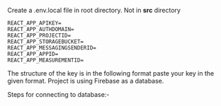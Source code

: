 Create a .env.local file in root directory. Not in **src** directory

    REACT_APP_APIKEY=
    REACT_APP_AUTHDOMAIN=
    REACT_APP_PROJECTID=
    REACT_APP_STORAGEBUCKET=
    REACT_APP_MESSAGINGSENDERID=
    REACT_APP_APPID=
    REACT_APP_MEASUREMENTID=

The structure of the key is in the following format paste your key in the given format.
Project is using Firebase as a database.

Steps for connecting to database:-
